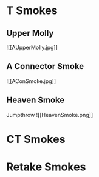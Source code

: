 # T Smokes
## Upper Molly
![[AUpperMolly.jpg]]
## A Connector Smoke
![[AConSmoke.jpg]]
## Heaven Smoke
Jumpthrow
![[HeavenSmoke.png]]
# CT Smokes
# Retake Smokes